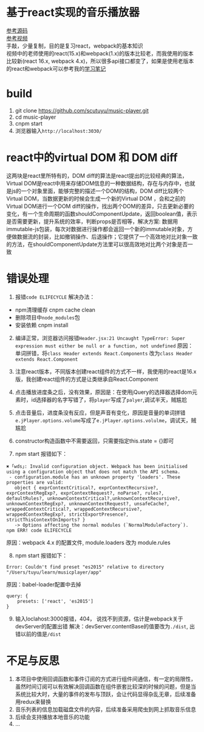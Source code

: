 基于react实现的音乐播放器
===

[参考源码](https://github.com/xiaolin3303/react-music-player)
<br/>
[参考视频](https://www.imooc.com/video/15480)
<br/>
手敲，少量复制，目的是复习react，webpack的基本知识
<br/>
视频中的老师使用的react(15.x)和webpack(1.x)的版本比较老，而我使用的版本比较新(react 16.x, webpack 4.x)，所以很多api接口都变了，如果是使用老版本的react和webpack可以参考我的[学习笔记](https://github.com/scutuyu/music-player/wiki/%E5%AD%A6%E4%B9%A0%E7%AC%94%E8%AE%B0)

# build
1. git clone https://github.com/scutuyu/music-player.git
2. cd music-player
3. cnpm start
4. 浏览器输入`http://localhost:3030/`

# react中的virtual DOM 和 DOM diff
这两块是react里所特有的，DOM diff的算法是react提出的比较经典的算法，Virtual DOM是react中用来存储DOM信息的一种数据结构，存在与内存中，也就是js的一个对象里面，能够完整的描述一个DOM的结构，DOM diff比较两个Virtual DOM，当数据更新的时候会生成一个新的Virtual DOM ，会和之前的Virtual DOM进行一个DOM diff的操作，找出两个DOM的差异，只去更新必要的变化，有一个生命周期的函数shouldComponentUpdate，返回boolean值，表示是否需要更新，提升系统的效率，判断props是否相等，解决方案: 数据用immutable-js包装，每次对数据进行操作都会返回一个新的immutable对象，方便做数据流的封装，比如撤销操作、后退操作；它提供了一个高效地对比对象一致的方法，在shouldComponentUpdate方法里可以很高效地对比两个对象是否一致

# 错误处理
1. 报错`code ELIFECYCLE`
解决办法：
- npm清理缓存
    cnpm cache clean 
- 删除项目中`node_modules`包
- 安装依赖
    cnpm install
2. 编译正常，浏览器访问报错`Header.jsx:21 Uncaught TypeError: Super expression must either be null or a function, not undefined`
原因：单词拼错，将`class Header extends React.Components` 改为`class Header extends React.Component`

3. 注意react版本，不同版本创建react组件的方式不一样，我使用的react是16.x版，我创建react组件的方式是让类继承自React.Component

4. 点击播放进度条之后，没有效果，原因是：在使用jQuery的选择器选择dom元素时，id选择器的名字写错了，将`player`写成了`palyer`,调试半天，贼尴尬
5. 点击音量后，进度条没有反应，但是声音有变化，原因是音量的单词拼错`e.jPlayer.options.volume`写成了`e.jPlayer.options.volulme`，调试天，贼尴尬
6. constructor构造函数中不需要返回，只需要指定this.state = {}即可

7. npm start 报错如下：
```
✖ ｢wds｣: Invalid configuration object. Webpack has been initialised using a configuration object that does not match the API schema.
 - configuration.module has an unknown property 'loaders'. These properties are valid:
   object { exprContextCritical?, exprContextRecursive?, exprContextRegExp?, exprContextRequest?, noParse?, rules?, defaultRules?, unknownContextCritical?,unknownContextRecursive?, unknownContextRegExp?, unknownContextRequest?, unsafeCache?, wrappedContextCritical?, wrappedContextRecursive?, wrappedContextRegExp?, strictExportPresence?, strictThisContextOnImports? }
   -> Options affecting the normal modules (`NormalModuleFactory`).
npm ERR! code ELIFECYCLE
```
原因：webpack 4.x 的配置文件, module.loaders 改为 module.rules

8. npm start 报错如下：
```
Error: Couldn't find preset "es2015" relative to directory "/Users/tuyu/learn/musicplayer/app"
```
原因：babel-loader配置中去掉
```
query: {
    presets: ['react', 'es2015']
}
```
9. 输入loclahost:3000报错，404， 说找不到资源，估计是webpack关于devServer的配置出错
解决：devServer.contentBase的值要改为`./dist`, 出错以前的值是`/dist`

# 不足与反思
1. 本项目中使用回调函数和事件订阅的方式进行组件间通信，有一定的局限性，虽然时间订阅可以有效解决回调函数在组件嵌套比较深的时候的问题，但是当系统比较大时，大量的事件的发布与顶跃，会让代码显得杂乱无章，后续准备用redux来替换
2. 音乐列表的信息加载磁盘文件的内容，后续准备采用爬虫到网上抓取音乐信息
3. 后续会支持播放本地音乐的功能
4. ...